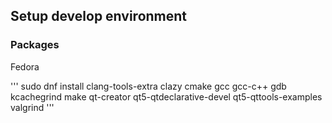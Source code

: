 ## Setup develop environment

### Packages

Fedora

'''
sudo dnf install clang-tools-extra clazy cmake gcc gcc-c++ gdb kcachegrind make qt-creator qt5-qtdeclarative-devel qt5-qttools-examples valgrind
'''
